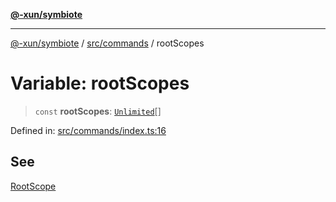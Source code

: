 [**@-xun/symbiote**](../../../README.md)

***

[@-xun/symbiote](../../../README.md) / [src/commands](../README.md) / rootScopes

# Variable: rootScopes

> `const` **rootScopes**: [`Unlimited`](../../configure/enumerations/UnlimitedGlobalScope.md#unlimited)[]

Defined in: [src/commands/index.ts:16](https://github.com/Xunnamius/symbiote/blob/ee28fd25e233e1ad9b7043e0faa8defae74dbe7b/src/commands/index.ts#L16)

## See

[RootScope](../../configure/enumerations/UnlimitedGlobalScope.md)
